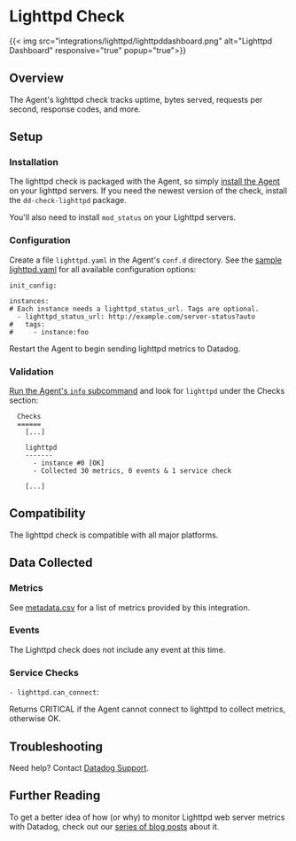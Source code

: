 # Lighttpd Check
{{< img src="integrations/lighttpd/lighttpddashboard.png" alt="Lighttpd Dashboard" responsive="true" popup="true">}}
## Overview

The Agent's lighttpd check tracks uptime, bytes served, requests per second, response codes, and more.

## Setup
### Installation

The lighttpd check is packaged with the Agent, so simply [install the Agent](https://app.datadoghq.com/account/settings#agent) on your lighttpd servers. If you need the newest version of the check, install the `dd-check-lighttpd` package.

You'll also need to install `mod_status` on your Lighttpd servers.

### Configuration

Create a file `lighttpd.yaml` in the Agent's `conf.d` directory. See the [sample lighttpd.yaml](https://github.com/DataDog/integrations-core/blob/master/lighttpd/conf.yaml.example) for all available configuration options:

```
init_config:

instances:
# Each instance needs a lighttpd_status_url. Tags are optional.
  - lighttpd_status_url: http://example.com/server-status?auto
#   tags:
#     - instance:foo
```

Restart the Agent to begin sending lighttpd metrics to Datadog.

### Validation

[Run the Agent's `info` subcommand](https://help.datadoghq.com/hc/en-us/articles/203764635-Agent-Status-and-Information) and look for `lighttpd` under the Checks section:

```
  Checks
  ======
    [...]

    lighttpd
    -------
      - instance #0 [OK]
      - Collected 30 metrics, 0 events & 1 service check

    [...]
```

## Compatibility

The lighttpd check is compatible with all major platforms.

## Data Collected
### Metrics

See [metadata.csv](https://github.com/DataDog/integrations-core/blob/master/lighttpd/metadata.csv) for a list of metrics provided by this integration.

### Events
The Lighttpd check does not include any event at this time.

### Service Checks

`- lighttpd.can_connect`:

Returns CRITICAL if the Agent cannot connect to lighttpd to collect metrics, otherwise OK.

## Troubleshooting

Need help? Contact [Datadog Support](http://docs.datadoghq.com/help/).

## Further Reading
To get a better idea of how (or why) to monitor Lighttpd web server metrics with Datadog, check out our [series of blog posts](https://www.datadoghq.com/blog/monitor-lighttpd-web-server-metrics/) about it.
